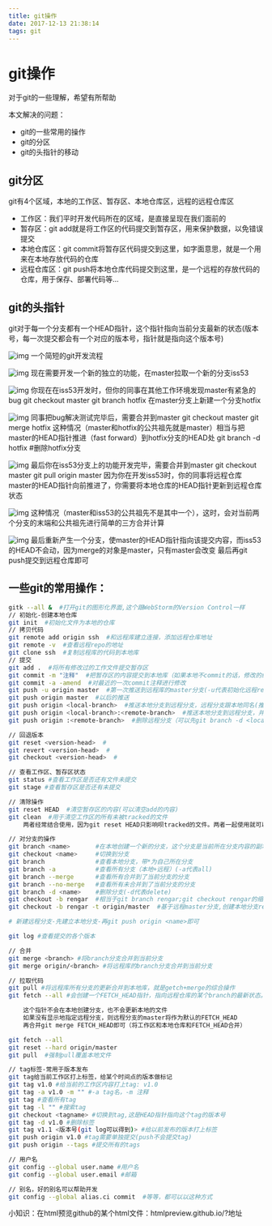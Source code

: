 ```yaml
---
title: git操作
date: 2017-12-13 21:38:14
tags: git
---
```


# git操作

对于git的一些理解，希望有所帮助

本文解决的问题：
- git的一些常用的操作
- git的分区
- git的头指针的移动

<!-- more -->

## git分区
git有4个区域，本地的工作区、暂存区、本地仓库区，远程的远程仓库区
- 工作区：我们平时开发代码所在的区域，是直接呈现在我们面前的
- 暂存区：git add就是将工作区的代码提交到暂存区，用来保护数据，以免错误提交
- 本地仓库区：git commit将暂存区代码提交到这里，如字面意思，就是一个用来在本地存放代码的仓库
- 远程仓库区：git push将本地仓库代码提交到这里，是一个远程的存放代码的仓库，用于保存、部署代码等...

## git的头指针
git对于每一个分支都有一个HEAD指针，这个指针指向当前分支最新的状态(版本号，每一次提交都会有一个对应的版本号，指针就是指向这个版本号)

![img](git_head_1.png)
一个简短的git开发流程

![img](git_head_2.png)
现在需要开发一个新的独立的功能，在master拉取一个新的分支iss53

![img](git_head_3.png)
你现在在iss53开发时，但你的同事在其他工作环境发现master有紧急的bug
git checkout master
git branch hotfix
在master分支上新建一个分支hotfix

![img](git_head_5.png)
同事把bug解决测试完毕后，需要合并到master
git checkout master
git merge hotfix
这种情况（master和hotfix的公共祖先就是master）相当与把master的HEAD指针推进（fast forward）到hotfix分支的HEAD处
git branch -d hotfix #删除hotfix分支

![img](git_head_6.png)
最后你在iss53分支上的功能开发完毕，需要合并到master
git checkout master
git pull origin master
因为你在开发iss53时，你的同事将远程仓库master的HEAD指针向前推进了，你需要将本地仓库的HEAD指针更新到远程仓库状态

![img](git_head_7.png)
这种情况（master和iss53的公共祖先不是其中一个），这时，会对当前两个分支的末端和公共祖先进行简单的三方合并计算

![img](git_head_8.png)
最后重新产生一个分支，使master的HEAD指针指向该提交内容，而iss53的HEAD不会动，因为merge的对象是master，只有master会改变
最后再git push提交到远程仓库即可

## 一些git的常用操作：
``` bash
gitk --all &  #打开git的图形化界面,这个跟WebStorm的Version Control一样
// 初始化-创建本地仓库
git init  #初始化文件为本地的仓库
// 拷贝代码
git remote add origin ssh  #和远程库建立连接，添加远程仓库地址
git remote -v  #查看远程repo的地址
git clone ssh  #复制远程库的代码到本地库
// 提交
git add .  #将所有修改过的工作文件提交暂存区
git commit -m "注释"  #把暂存区的内容提交到本地库（如果本地不commit的话，修改的纪录可能会丢失。）
git commit -a -amend  #对最近的一次commit注释进行修改
git push -u origin master  #第一次推送到远程库的master分支(-u代表初始化远程repo)
git push origin master  #以后的推送
git push origin <local-branch>  #推送本地分支到远程分支，远程分支跟本地同名(推送前，没有该命名的远程分支)
git push origin <local-branch>:<remote-branch>  #推送本地分支到远程分支，并命名远程分支(推送前，没有该命名的远程分支)
git push origin :<remote-branch>  #删除远程分支（可以先git branch -d <local-brach>删除本地分支）

// 回退版本
git reset <version-head>  #
git revert <version-head>  #
git checkout <version-head>  #

// 查看工作区、暂存区状态
git status #查看工作区是否还有文件未提交
git stage #查看暂存区是否还有未提交

// 清除操作
git reset HEAD  #清空暂存区的内容(可以清空add的内容)
git clean  #用于清空工作区的所有未被tracked的文件
    两者经常结合使用，因为git reset HEAD只影响呗tracked的文件。两者一起使用就可以使工作区完全回到一个commit的状态

// 对分支的操作
git branch <name>       #在本地创建一个新的分支，这个分支是当前所在分支内容的副本
git checkout <name>     #切换到分支
git branch              #查看本地分支，带*为自己所在分支
git branch -a           #查看所有分支（本地+远程）(-a代表all)
git branch --merge      #查看所有合并到了当前分支的分支
git branch --no-merge   #查看所有未合并到了当前分支的分支
git branch -d <name>    #删除分支(-d代表delete)
git checkout -b rengar  #相当于git branch rengar;git checkout rengar的缩写(-b代表new branch;)
git checkout -b rengar -t origin/master  #基于远程master分支,创建本地分支rengar,并checkout

# 新建远程分支-先建立本地分支-再git push origin <name>即可

git log #查看提交的各个版本

// 合并
git merge <branch> #将branch分支合并到当前分支
git merge origin/<branch> #将远程库的branch分支合并到当前分支

// 拉取代码
git pull #将远程库所有分支的更新合并到本地库，就是getch+merge的综合操作
git fetch --all #会创建一个FETCH_HEAD指针，指向远程仓库的某个branch的最新状态。、

    这个指针不会在本地创建分支，也不会更新本地的文件
    如果没有显示地指定远程分支，则远程分支的master将作为默认的FETCH_HEAD
    再合并git merge FETCH_HEAD即可（将工作区和本地仓库和FETCH_HEAD合并）

git fetch --all
git reset --hard origin/master
git pull  #强制pull覆盖本地文件

// tag标签-常用于版本发布
git tag给当前工作区打上标签，给某个时间点的版本做标记
git tag v1.0 #给当前的工作区内容打上tag: v1.0
git tag -a v1.0 -m "" #-a tag名，-m 注释
git tag #查看所有tag
git tag -l "" #搜索tag
git checkout <tagname> #切换到tag,这是HEAD指针指向这个tag的版本号
git tag -d v1.0 #删除标签
git tag v1.1 <版本号(git log可以得到)> #给以前发布的版本打上标签
git push origin v1.0 #tag需要单独提交(push不会提交tag)
git push origin --tags #提交所有的tags

// 用户名
git config --global user.name #用户名
git config --global user.email #邮箱

// 别名，好的别名可以帮助开发
git config --global alias.ci commit  #等等，都可以以这种方式
```

小知识：在html预览github的某个html文件：htmlpreview.github.io/?地址

